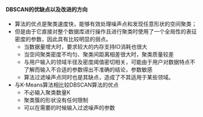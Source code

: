 #### DBSCAN的优缺点以及改进的方向

- 算法的优点是聚类速度快，能够有效处理噪声点和发现任意形状的空间聚类；
- 但是由于它直接对整个数据库进行操作且进行聚类时使用了一个全局性的表征密度的参数，因此具有比较明显的弱点。
  - 当数据量增大时，要求较大的内存支持IO消耗也很大
  - 当空间聚类密度不均匀、聚类间距离相差很大时，聚类质量较差
  - 与用户输入的领域半径及密度阈值密切相关，可能由于用户对数据特点不了解而输入不合适的参数得出不准确的结论，参数敏感
  - 算法过滤噪声点同时也是其缺点，造成了不其适用于某些领域。
- 与K-Means算法相比较DBSCAN算法的优点
  - 不必输入聚类数量K
  - 聚类簇的形状没有任何限制
  - 可以在需要的时候输入过滤噪声的参数